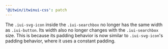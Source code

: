 ```yaml
---
'@itwin/itwinui-css': patch
---
```


The `.iui-svg-icon` inside the `.iui-searchbox` no longer has the same width as `.iui-button`. Its width also no longer changes with the `.iui-searchbox` size. This is because its padding behavior is now similar to `.iui-svg-icon`'s padding behavior, where it uses a constant padding.
